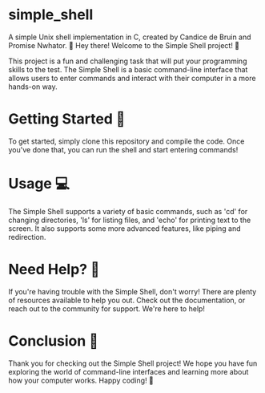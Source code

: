 # simple_shell
A simple Unix shell implementation in C, created by Candice de Bruin and Promise Nwhator.
👋 Hey there! Welcome to the Simple Shell project! 🐚

This project is a fun and challenging task that will put your programming skills to the test. The Simple Shell is a basic command-line interface that allows users to enter commands and interact with their computer in a more hands-on way.

# Getting Started 🚀
To get started, simply clone this repository and compile the code. Once you've done that, you can run the shell and start entering commands!

# Usage 💻
The Simple Shell supports a variety of basic commands, such as 'cd' for changing directories, 'ls' for listing files, and 'echo' for printing text to the screen. It also supports some more advanced features, like piping and redirection.

# Need Help? 🤔
If you're having trouble with the Simple Shell, don't worry! There are plenty of resources available to help you out. Check out the documentation, or reach out to the community for support. We're here to help!

# Conclusion 🎉
Thank you for checking out the Simple Shell project! We hope you have fun exploring the world of command-line interfaces and learning more about how your computer works. Happy coding! 🚀
